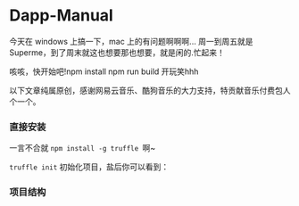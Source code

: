 # Dapp-Manual

今天在 windows 上搞一下，mac 上的有问题啊啊啊... 周一到周五就是 Superme，到了周末就这也想要那也想要，就是闲的.忙起来！

咳咳，快开始吧!npm install npm run build 开玩笑hhh

以下文章纯属原创，感谢网易云音乐、酷狗音乐的大力支持，特贡献音乐付费包人个一个。

### 直接安装

一言不合就 `npm install -g truffle `啊~

`truffle init` 初始化项目，盐后你可以看到：


 
### 项目结构


